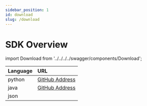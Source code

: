 ```yaml
---
sidebar_position: 1
id: download
slug: /download
---
```


# SDK Overview

import Download from '../../../../swagger/components/Download';

| Language | URL |
| :-----| :----- |
| python | [GitHub Address](https://github.com/smartxworks/cloudtower-python-sdk) | 
| java | [GitHub Address](https://github.com/smartxworks/cloudtower-java-sdk)  | 
| json | <Download/> |